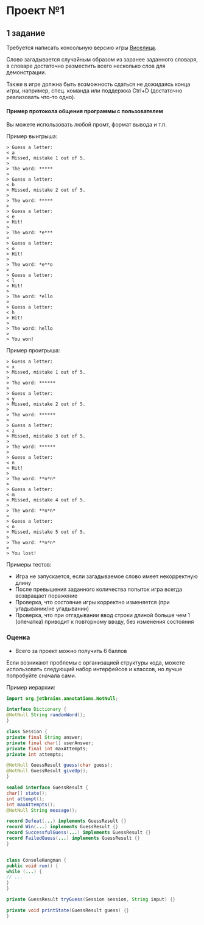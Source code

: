 Проект №1
=========

1 задание
---------
Требуется написать консольную версию игры [Виселица](https://en.wikipedia.org/wiki/Hangman_(game)).

Слово загадывается случайным образом из заранее заданного словаря, в словаре достаточно 
разместить всего несколько слов для демонстрации.

Также в игре должна быть возможность сдаться не дожидаясь конца игры, например, спец. 
команда или поддержка Ctrl+D (достаточно реализовать что-то одно).

#### Пример протокола общения программы с пользователем

Вы можете использовать любой промт, формат вывода и т.п.

Пример выигрыша:
```
> Guess a letter:
< a
> Missed, mistake 1 out of 5.
>
> The word: *****
>
> Guess a letter:
< b
> Missed, mistake 2 out of 5.
>
> The word: *****
>
> Guess a letter:
< e
> Hit!
>
> The word: *e***
>
> Guess a letter:
< o
> Hit!
>
> The word: *e**o
>
> Guess a letter:
< l
> Hit!
>
> The word: *ello
>
> Guess a letter:
< h
> Hit!
>
> The word: hello
>
> You won!
```
Пример проигрыша:
```
> Guess a letter:
< x
> Missed, mistake 1 out of 5.
>
> The word: ******
>
> Guess a letter:
< y
> Missed, mistake 2 out of 5.
>
> The word: ******
>
> Guess a letter:
< z
> Missed, mistake 3 out of 5.
>
> The word: ******
>
> Guess a letter:
< n
> Hit!
>
> The word: **n*n*
>
> Guess a letter:
< m
> Missed, mistake 4 out of 5.
>
> The word: **n*n*
>
> Guess a letter:
< o
> Missed, mistake 5 out of 5.
>
> The word: **n*n*
>
> You lost!
```
Примеры тестов:
* Игра не запускается, если загадываемое слово имеет некорректную длину
* После превышения заданного количества попыток игра всегда возвращает поражение
* Проверка, что состояние игры корректно изменяется (при угадывании/не угадывании)
* Проверка, что при отгадывании ввод строки длиной больше чем 1 (опечатка) приводит к 
повторному вводу, без изменения состояния

### Оценка

* Всего за проект можно получить 6 баллов

Если возникают проблемы с организацией структуры кода, можете использовать следующий набор
интерфейсов и классов, но лучше попробуйте сначала сами.

Пример иерархии:
```java
import org.jetbrains.annotations.NotNull;

interface Dictionary {
@NotNull String randomWord();
}

class Session {
private final String answer;
private final char[] userAnswer;
private final int maxAttempts;
private int attempts;

@NotNull GuessResult guess(char guess);
@NotNull GuessResult giveUp();
}

sealed interface GuessResult {
char[] state();
int attempt();
int maxAttempts();
@NotNull String message();

record Defeat(...) implements GuessResult {}
record Win(...) implements GuessResult {}
record SuccessfulGuess(...) implements GuessResult {}
record FailedGuess(...) implements GuessResult {}
}


class ConsoleHangman {
public void run() {
while (...) {
// ...
}
}

private GuessResult tryGuess(Session session, String input) {}

private void printState(GuessResult guess) {}
}
```

